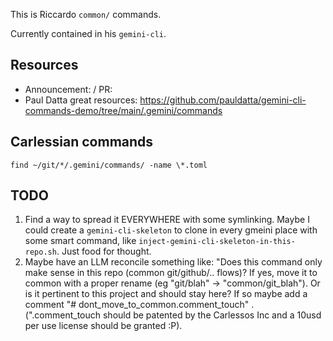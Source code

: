 This is Riccardo `common/` commands.

Currently contained in his `gemini-cli`.

## Resources

* Announcement: / PR:
* Paul Datta great resources: https://github.com/pauldatta/gemini-cli-commands-demo/tree/main/.gemini/commands
## Carlessian commands

```
find ~/git/*/.gemini/commands/ -name \*.toml
```
## TODO

1. Find a way to spread it EVERYWHERE with some symlinking. Maybe I could create a `gemini-cli-skeleton` to clone in every gmeini place with some smart command, like `inject-gemini-cli-skeleton-in-this-repo.sh`. Just food for thought.
2. Maybe have an LLM reconcile something like: "Does this command only make sense in this repo (common git/github/.. flows)? If yes, move it to common with a proper rename (eg "git/blah" -> "common/git_blah"). Or is it pertinent to this project and should stay here? If so maybe add a comment "# dont_move_to_common.comment_touch" . (".comment_touch should be patented by the Carlessos Inc and a 10usd per use license should be granted :P).

